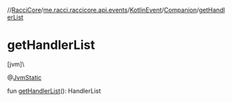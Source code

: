 //[RacciCore](../../../../index.md)/[me.racci.raccicore.api.events](../../index.md)/[KotlinEvent](../index.md)/[Companion](index.md)/[getHandlerList](get-handler-list.md)

# getHandlerList

[jvm]\

@[JvmStatic](https://kotlinlang.org/api/latest/jvm/stdlib/kotlin.jvm/-jvm-static/index.html)

fun [getHandlerList](get-handler-list.md)(): HandlerList

